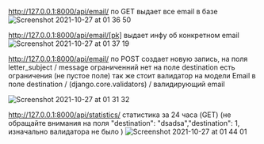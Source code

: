 http://127.0.0.1:8000/api/email/ 
по GET выдает все email в базе 
![Screenshot 2021-10-27 at 01 36 50](https://user-images.githubusercontent.com/36387132/138957063-74a8325e-4f86-4bcd-9387-4ef9746a2296.png)

http://127.0.0.1:8000/api/email/[pk]
выдает инфу об конкретном email
![Screenshot 2021-10-27 at 01 37 19](https://user-images.githubusercontent.com/36387132/138957123-8801824e-dbc6-4616-8a4d-c301a19ade19.png)

http://127.0.0.1:8000/api/email/  по POST создает новую запись, на поля letter_subject / message ограниченний нет на поле destination есть ограничения (не пустое поле) так же стоит валидатор на модели Email в поле destination / (django.core.validators) / валидирующий email  

![Screenshot 2021-10-27 at 01 31 32](https://user-images.githubusercontent.com/36387132/138956315-44324845-ab1f-4276-8a14-504e1bdc1e68.png)


http://127.0.0.1:8000/api/statistics/ статистика за 24 часа (GET) (не обращайте внимания на поля  "destination": "dsadsa","destination": 1, изначально валидатора не было
)
![Screenshot 2021-10-27 at 01 44 01](https://user-images.githubusercontent.com/36387132/138958050-0ae79a61-7127-4f51-9b16-aca3590a9ca4.png)
